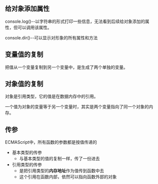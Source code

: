 ## 给对象添加属性

console.log()--以字符串的形式打印一些信息，无法看到后续给对象添加的属性，但可以调用该属性。

console.dir()--可以显示对形象的所有属性和方法

## 变量值的复制

把值从一个变量复制到另一个变量中，是生成了两个单独的变量。

## 对象值的复制

对象是引用类型，它的值是在数据内存中的引用。

一个值为对象的变量等于另一个变量时，其实是两个变量指向了同一个对象的内存。

## 传参

ECMAScript中，所有函数的参数都是按值传递的

- 基本类型的传参
  - 与基本类型的值的复制一样，传了一份进去
- 引用类型的传参
  - 是把引用类型的**内存地址**作为值传到函数中去
  - 这个引用在函数内部，依然可以指向函数外部的对象

